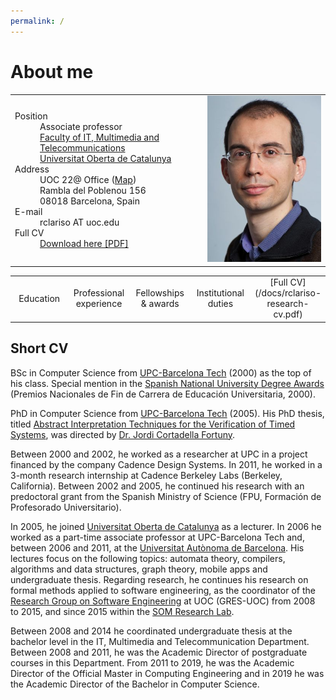 ```yaml
---
permalink: /
---
```

# About me


<table style="width:100%">
  <tr>
    <td>
     <dl>
        <dt> 
          Position
        </dt>
        <dd> 
          Associate professor <br/>
          <a href="https://www.uoc.edu/portal/en/estudis_arees/informatica_multimedia_telecomunicacio/index.html">Faculty of IT, Multimedia and Telecommunications</a> <br/>
          <a href="https://www.uoc.edu">Universitat Oberta de Catalunya</a> 
        </dd>
        <dt>
          Address
        </dt>
        <dd>
          UOC 22@ Office (<a href="https://www.google.es/maps/dir//Rambla+del+Poblenou,+156,+08018+Barcelona,+Spain/@41.4063554,2.1925564,17z/data=!4m8!4m7!1m0!1m5!1m1!1s0x12a4a33b497ecae5:0xe4b9ee875f578f75!2m2!1d2.1947451!2d41.4063554">Map</a>) <br/>
          Rambla del Poblenou 156 <br/>
          08018 Barcelona, Spain
        </dd>
        <dt>
          E-mail
        </dt>
        <dd>
          rclariso AT uoc.edu
        </dd>
        <dt>
          Full CV
       </dt>
       <dd>
         <a href="/docs/rclariso-research-cv.pdf">Download here [PDF]</a>
       </dd>
      </dl> 
    </td>
    <td>
      <img src="/img/robert-clariso.jpg" alt="Photo of Robert Clarisó" height="60%">
    </td>
  </tr>
</table>

<table width="100%">
  <tr style="text-align:center;">
    <td width="20%" style="text-align:center;"> Education </td>
    <td width="20%" style="text-align:center;"> Professional experience </td>
    <td width="20%" style="text-align:center;"> Fellowships & awards </td>
    <td width="20%" style="text-align:center;"> Institutional duties </td>
    <td width="20%" style="text-align:center;"> [Full CV](/docs/rclariso-research-cv.pdf) </td>
  </tr> 
</table>

## Short CV

BSc in Computer Science from [UPC-Barcelona Tech](https://www.upc.edu/en) (2000) as the top of his class. Special mention in the [Spanish National University Degree Awards](https://www.boe.es/diario_boe/txt.php?id=BOE-A-2000-15324) (Premios Nacionales de Fin de Carrera de Educación Universitaria, 2000).

PhD in Computer Science from [UPC-Barcelona Tech](https://www.upc.edu/en) (2005). His PhD thesis, titled [Abstract Interpretation Techniques for the Verification of Timed Systems](/docs/thesis/rclariso-phd-thesis.pdf), was directed by [Dr. Jordi Cortadella Fortuny](https://www.cs.upc.edu/~jordicf/).
 
Between 2000 and 2002, he worked as a researcher at UPC in a project financed by the company Cadence Design Systems. In 2011, he worked in a 3-month research internship at Cadence Berkeley Labs (Berkeley, California). Between 2002 and 2005, he continued his research with an predoctoral grant from the Spanish Ministry of Science (FPU, Formación de Profesorado Universitario).
 
In 2005, he joined [Universitat Oberta de Catalunya](https://www.uoc.edu) as a lecturer. In 2006 he worked as a part-time associate professor at UPC-Barcelona Tech and, between 2006 and 2011, at the [Universitat Autònoma de Barcelona](https://www.uab.edu). His lectures focus on the following topics: automata theory, compilers, algorithms and data structures, graph theory, mobile apps and undergraduate thesis. Regarding research, he continues his research on formal methods applied to software engineering, as the coordinator of the [Research Group on Software Engineering](gres.uoc.edu) at UOC (GRES-UOC) from 2008 to 2015, and since 2015 within the [SOM Research Lab](https://som-research.uoc.edu).
 
Between 2008 and 2014 he coordinated undergraduate thesis at the bachelor level in the IT, Multimedia and Telecommunication Department. Between 2008 and 2011, he was the Academic Director of postgraduate courses in this Department. From 2011 to 2019, he was the Academic Director of the Official Master in Computing Engineering and in 2019 he was the Academic Director of the Bachelor in Computer Science.
    
